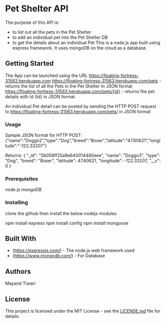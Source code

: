 # Pet Shelter API

The purpose of this API is:
- to list out all the pets in the Pet Shelter
- to add an individual pet into the Pet Shelter DB
- to get the details about an individual Pet
This is a node.js app built using express framework. 
It uses mongoDB on the cloud as a database.

## Getting Started

The App can be launched using the URL https://floating-fortress-31563.herokuapp.com
https://floating-fortress-31563.herokuapp.com/pets - returns the list of all the Pets in the Pet Shelter in JSON format
https://floating-fortress-31563.herokuapp.com/pets/{id} - returns the pet details with Id {Id} in JSON format

An individual Pet detail can be posted by sending the 
HTTP POST request to https://floating-fortress-31563.herokuapp.com/pets/ in JSON format

### Usage
Sample JSON format for HTTP POST:
{"name":"Doggo2","type":"Dog","breed":"Boxer","latitude":"47.60621","longitude":"-122.33207"}

Returns:
{
    "_id": "5b058ff25a8e640014480eee",
    "name": "Doggo3",
    "type": "Dog",
    "breed": "Boxer",
    "latitude": 47.60621,
    "longitude": -122.33207,
    "__v": 0
}

### Prerequisites

node.js
mongoDB

### Installing

clone the github then install the below nodejs modules

npm install express
npm install config
npm install mongoose


## Built With

* (https://expressjs.com/) - The node.js web framework used
* (https://www.mongodb.com/) - For Database

## Authors

Mayand Tiwari

## License

This project is licensed under the MIT License - see the [LICENSE.md](LICENSE.md) file for details
